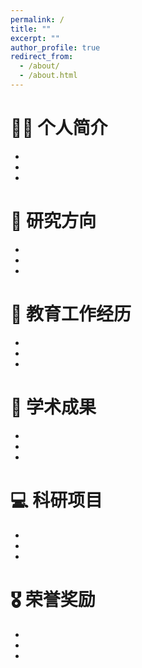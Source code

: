 ```yaml
---
permalink: /
title: ""
excerpt: ""
author_profile: true
redirect_from: 
  - /about/
  - /about.html
---
```




# 🧑‍🎨 个人简介

- 
- 
- 

# 🧩 研究方向

- 
- 
-

# 📖 教育工作经历

- 
- 
-

# 📝 学术成果

- 
- 
-

# 💻 科研项目

- 
- 
- 

# 🎖 荣誉奖励

- 
- 
- 

